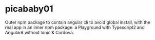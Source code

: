 # picababy01
Outer npm package to contain angular cli to avoid global install, with the real app in an inner npm package: a Playground with Typescript2 and Angular6 without Ionic & Cordova.

